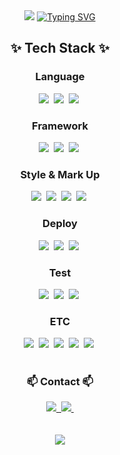<div align="center">
  <img src="https://capsule-render.vercel.app/api?type=waving&height=300&color=gradient&text=Welcome!&fontAlignY=40&fontAlign=50" />
  <a href="https://git.io/typing-svg"><img src="https://readme-typing-svg.demolab.com?font=Fira+Code&pause=1000&size=30&color=6F9AAF&center=true&random=false&width=435&lines=Frontend+Web+Developer" alt="Typing SVG" /></a>
</div>

<!--내용 부분-->
<h2 align="center">✨ Tech Stack ✨</h2>

<h3 align="center"> Language </h3>

<div align="center">
  <img src="https://img.shields.io/badge/TypeScript-3178C6?style=flat&logo=TypeScript&logoColor=white" />&nbsp
  <img src="https://img.shields.io/badge/JavaScript-F7DF1E?style=flat&logo=javascript&logoColor=white" />&nbsp
  <img src="https://img.shields.io/badge/Python-3776AB?style=flat&logo=python&logoColor=F7D652" />&nbsp
</div>

<h3 align="center">Framework</h3>

<div align="center">
  <img src="https://img.shields.io/badge/Next-000000?style=flat&logo=nextdotjs&logoColor=white" />&nbsp
  <img src="https://img.shields.io/badge/React-3998B6?style=flat&logo=react&logoColor=white" />&nbsp
  <img src="https://img.shields.io/badge/Express-000000?style=flat&logo=Express&logoColor=white" />&nbsp
</div>

<h3 align="center">Style & Mark Up</h3>

<div align="center">
  <img src="https://img.shields.io/badge/TailwindCSS-38BDF8?style=flat&logo=Tailwind CSS&logoColor=white" />&nbsp
  <img src="https://img.shields.io/badge/PostCSS-white?style=flat&logo=postcss&logoColor=DD3A0A" />&nbsp
  <img src="https://img.shields.io/badge/CSS3-1572B6?style=flat&logo=CSS3&logoColor=white" />&nbsp
  <img src="https://img.shields.io/badge/HTML5-E34F26?style=flat&logo=html5&logoColor=white" />&nbsp
</div>

<h3 align="center">Deploy</h3>

<div align="center">
  <img src="https://img.shields.io/badge/Vercel-000000?style=flat&logo=vercel&logoColor=white" />&nbsp
  <img src="https://img.shields.io/badge/Netlify-00C7B7?style=flat&logo=netlify&logoColor=white" />&nbsp
  <img src="https://img.shields.io/badge/CloudType-000000?style=flat&logo=&logoColor=white" />&nbsp
</div>

<h3 align="center">Test</h3>

<div align="center">
  <img src="https://img.shields.io/badge/Jest-C21325?style=flat&logo=jest&logoColor=white" />&nbsp
  <img src="https://img.shields.io/badge/Testing Library-E33332?style=flat&logo=testinglibrary&logoColor=white" />&nbsp
  <img src="https://img.shields.io/badge/Cypress-69D3A7?style=flat&logo=cypress&logoColor=white" />&nbsp
</div>

<h3 align="center">ETC</h3>

<div align="center">
  <img src="https://img.shields.io/badge/React Query-FF4154?style=flat&logo=reactquery&logoColor=white" />&nbsp
  <img src="https://img.shields.io/badge/SWR-000000?style=flat&logo=SWR&logoColor=white" />&nbsp
  <img src="https://img.shields.io/badge/Context API-000000?style=flat&logo=react&logoColor=white" />&nbsp
  <img src="https://img.shields.io/badge/Recoil-3578E5?style=flat&logo=recoil&logoColor=white" />&nbsp
  <img src="https://img.shields.io/badge/Sanity-F36458?style=flat&logo=sanity&logoColor=white" />&nbsp
</div>

<br/>

<h3 align="center">📫 Contact 📫</h3>
<div align="center">
  <a href="https://simplistic-hippodraco-d28.notion.site/UX-18b1d1c7bfd3403da3da84fd9163e60d">
    <img src="https://img.shields.io/badge/Portfolio-F7F7F5?style=flat&logo=notion&logoColor=black" />&nbsp
  </a>
  <a href="mailto:mywanpark@gmail.com">
    <img
      src="https://img.shields.io/badge/mywanpark@gmail.com-D14836?style=flat&logo=gmail&logoColor=white"/>&nbsp
  </a>
</div>

<br/>
<br/>

<div align = "center">
  <a href="https://github.com/anuraghazra/github-readme-stats">
    <img align="center" src="https://github-readme-stats.vercel.app/api?username=MyungWanPark&show_icons=true&hide_rank=true" />
  </a>
</div>
